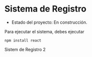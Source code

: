 <h1>Sistema de Registro</h1>


- Estado del proyecto: En construcción.

Para ejecutar el sistema, debes ejecutar

```npm install react```

Sistem de Registro 2
